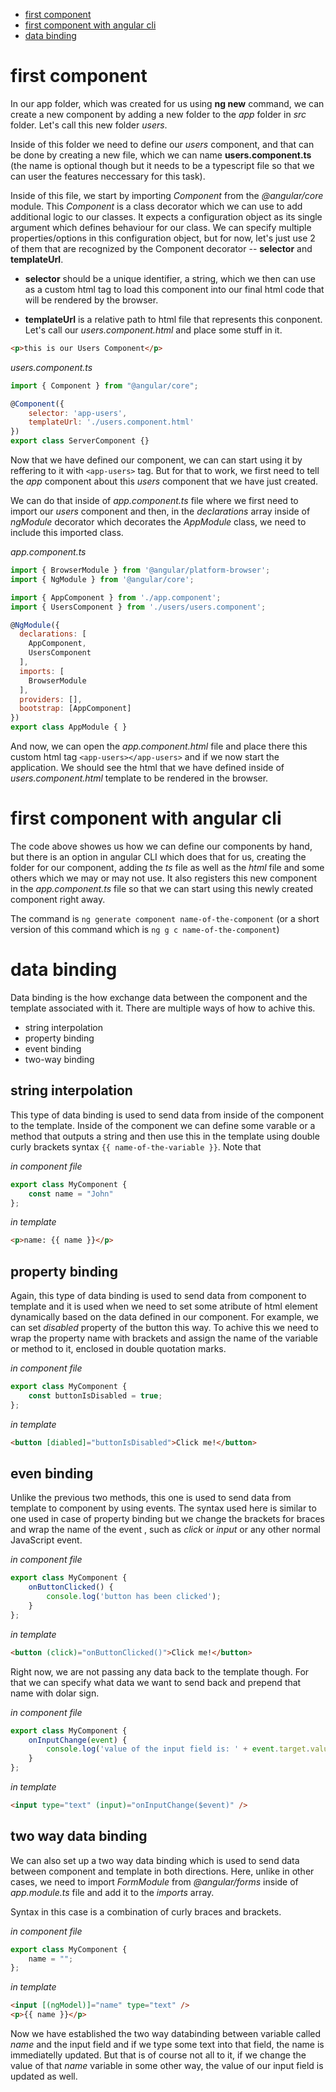 * [first component](#first-component)
* [first component with angular cli](#first-component-with-angular-cli)
* [data binding](#data-binding)

# first component
In our app folder, which was created for us using __ng new__ command, we can create a new component by adding a new folder to the *app* folder in *src* folder. Let's call this new folder *users*.

Inside of this folder we need to define our *users* component, and that can be done by creating a new file, which we can name __users.component.ts__ (the name is optional though but it needs to be a typescript file so that we can user the features neccessary for this task).

Inside of this file, we start by importing *Component* from the *@angular/core* module. This *Component* is a class decorator which we can use to add additional logic to our classes. It expects a configuration object as its single argument which defines behaviour for our class. We can specify multiple properties/options in this configuration object, but for now, let's just use 2 of them that are recognized by the Component decorator -- __selector__ and __templateUrl__. 

* __selector__ should be a unique identifier, a string, which we then can use as a custom html tag to load this component into our final html code that will be rendered by the browser.

* __templateUrl__ is a relative path to html file that represents this conponent. Let's call our *users.component.html* and place some stuff in it. 

```html
<p>this is our Users Component</p>
```

*users.component.ts*
```javascript
import { Component } from "@angular/core";

@Component({
    selector: 'app-users',
    templateUrl: './users.component.html'
})
export class ServerComponent {}
```

Now that we have defined our component, we can can start using it by reffering to it with ```<app-users>``` tag.
But for that to work, we first need to tell the *app* component about this *users* component that we have just created. 

We can do that inside of *app.component.ts* file where we first need to import our *users* component and then, in the *declarations* array inside of *ngModule* decorator which decorates the *AppModule* class, we need to include this imported class.

*app.component.ts*
```javascript
import { BrowserModule } from '@angular/platform-browser';
import { NgModule } from '@angular/core';

import { AppComponent } from './app.component';
import { UsersComponent } from './users/users.component';

@NgModule({
  declarations: [
    AppComponent,
    UsersComponent
  ],
  imports: [
    BrowserModule
  ],
  providers: [],
  bootstrap: [AppComponent]
})
export class AppModule { }
```

And now, we can open the *app.component.html* file and place there this custom html tag ```<app-users></app-users>``` and if we now start the application. We should see the html that we have defined inside of *users.component.html* template to be rendered in the browser.

# first component with angular cli 

The code above showes us how we can define our components by hand, but there is an option in angular CLI which does that for us, creating the folder for our component, adding the *ts* file as well as the *html* file and some others which we may or may not use. It also registers this new component in the *app.component.ts* file so that we can start using this newly created component right away.

The command is ```ng generate component name-of-the-component``` (or a short version of this command which is ```ng g c name-of-the-component```)

# data binding

Data binding is the how exchange data between the component and the template associated with it. There are multiple ways of how to achive this.

* string interpolation
* property binding 
* event binding 
* two-way binding

## string interpolation

This type of data binding is used to send data from inside of the component to the template. Inside of the component we 
can define some varable or a method that outputs a string and then use this in the template using double curly brackets syntax ```{{ name-of-the-variable }}```. Note that 

*in component file*
```javascript
export class MyComponent {
    const name = "John"
};
```

*in template*

```html
<p>name: {{ name }}</p>
```

## property binding

Again, this type of data binding is used to send data from component to template and it is used when we need to set some atribute of html element dynamically based on the data defined in our component. For example, we can set *disabled* property of the button this way. To achive this we need to wrap the property name with brackets and assign the name of the variable or method to it, enclosed in double quotation marks.

*in component file*
```javascript
export class MyComponent {
    const buttonIsDisabled = true;
};
```

*in template*

```html
<button [diabled]="buttonIsDisabled">Click me!</button>
```

## even binding 

Unlike the previous two methods, this one is used to send data from template to component by using events. The syntax used here is similar to one used in case of property binding but we change the brackets for braces and wrap the name of the event , such as *click* or *input* or any other normal JavaScript event. 

*in component file*
```javascript
export class MyComponent {
    onButtonClicked() {
        console.log('button has been clicked');
    }
};
```

*in template*

```html
<button (click)="onButtonClicked()">Click me!</button>
```

Right now, we are not passing any data back to the template though. For that we can specify what data we want to send back and prepend that name with dolar sign.

*in component file*
```javascript
export class MyComponent {
    onInputChange(event) {
        console.log('value of the input field is: ' + event.target.value);
    }
};
```

*in template*

```html
<input type="text" (input)="onInputChange($event)" />
```

## two way data binding 

We can also set up a two way data binding which is used to send data between component and template in both directions.
Here, unlike in other cases, we need to import *FormModule* from *@angular/forms* inside of *app.module.ts* file and add it to the *imports* array.

Syntax in this case is a combination of curly braces and brackets.

*in component file*
```javascript
export class MyComponent {
    name = "";
};
```

*in template*

```html
<input [(ngModel)]="name" type="text" />
<p>{{ name }}</p>
```

Now we have established the two way databinding between variable called *name* and the input field and if we type some text into that field, the name is immediatelly updated. But that is of course not all to it, if we change the value of that *name* variable in some other way, the value of our input field is updated as well.
 




